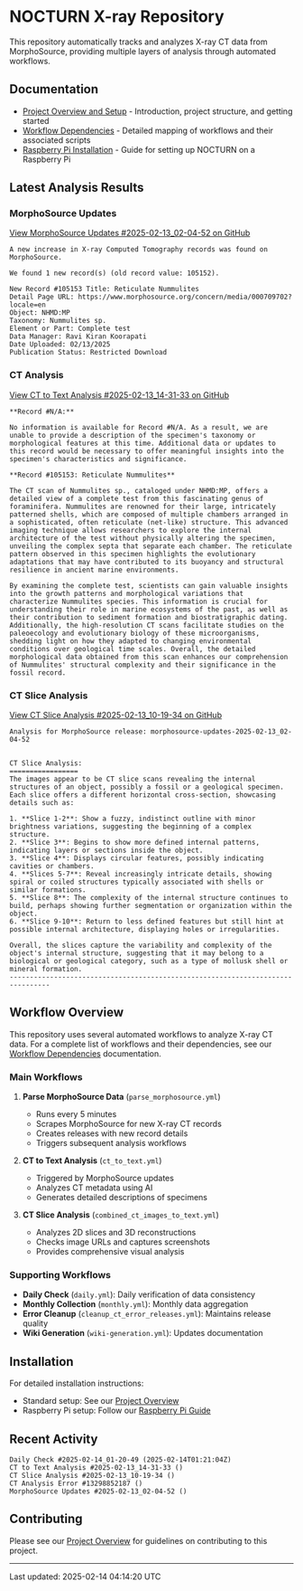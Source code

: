 # NOCTURN X-ray Repository

This repository automatically tracks and analyzes X-ray CT data from MorphoSource, providing multiple layers of analysis through automated workflows.

## Documentation

- [Project Overview and Setup](docs/index.md) - Introduction, project structure, and getting started
- [Workflow Dependencies](docs/dependencies.md) - Detailed mapping of workflows and their associated scripts
- [Raspberry Pi Installation](docs/Raspi.md) - Guide for setting up NOCTURN on a Raspberry Pi

## Latest Analysis Results

### MorphoSource Updates
[View MorphoSource Updates #2025-02-13_02-04-52 on GitHub](https://github.com/johntrue15/NOCTURN-X-ray-repo/releases/tag/morphosource-updates-2025-02-13_02-04-52)

```
A new increase in X-ray Computed Tomography records was found on MorphoSource.

We found 1 new record(s) (old record value: 105152).

New Record #105153 Title: Reticulate Nummulites
Detail Page URL: https://www.morphosource.org/concern/media/000709702?locale=en
Object: NHMD:MP
Taxonomy: Nummulites sp.
Element or Part: Complete test
Data Manager: Ravi Kiran Koorapati
Date Uploaded: 02/13/2025
Publication Status: Restricted Download
```

### CT Analysis
[View CT to Text Analysis #2025-02-13_14-31-33 on GitHub](https://github.com/johntrue15/NOCTURN-X-ray-repo/releases/tag/ct_to_text_analysis-2025-02-13_14-31-33)

```
**Record #N/A:**

No information is available for Record #N/A. As a result, we are unable to provide a description of the specimen's taxonomy or morphological features at this time. Additional data or updates to this record would be necessary to offer meaningful insights into the specimen's characteristics and significance.

**Record #105153: Reticulate Nummulites**

The CT scan of Nummulites sp., cataloged under NHMD:MP, offers a detailed view of a complete test from this fascinating genus of foraminifera. Nummulites are renowned for their large, intricately patterned shells, which are composed of multiple chambers arranged in a sophisticated, often reticulate (net-like) structure. This advanced imaging technique allows researchers to explore the internal architecture of the test without physically altering the specimen, unveiling the complex septa that separate each chamber. The reticulate pattern observed in this specimen highlights the evolutionary adaptations that may have contributed to its buoyancy and structural resilience in ancient marine environments.

By examining the complete test, scientists can gain valuable insights into the growth patterns and morphological variations that characterize Nummulites species. This information is crucial for understanding their role in marine ecosystems of the past, as well as their contribution to sediment formation and biostratigraphic dating. Additionally, the high-resolution CT scans facilitate studies on the paleoecology and evolutionary biology of these microorganisms, shedding light on how they adapted to changing environmental conditions over geological time scales. Overall, the detailed morphological data obtained from this scan enhances our comprehension of Nummulites' structural complexity and their significance in the fossil record.
```

### CT Slice Analysis
[View CT Slice Analysis #2025-02-13_10-19-34 on GitHub](https://github.com/johntrue15/NOCTURN-X-ray-repo/releases/tag/ct_slice_analysis-2025-02-13_10-19-34)

```
Analysis for MorphoSource release: morphosource-updates-2025-02-13_02-04-52


CT Slice Analysis:
=================
The images appear to be CT slice scans revealing the internal structures of an object, possibly a fossil or a geological specimen. Each slice offers a different horizontal cross-section, showcasing details such as:

1. **Slice 1-2**: Show a fuzzy, indistinct outline with minor brightness variations, suggesting the beginning of a complex structure.
2. **Slice 3**: Begins to show more defined internal patterns, indicating layers or sections inside the object.
3. **Slice 4**: Displays circular features, possibly indicating cavities or chambers.
4. **Slices 5-7**: Reveal increasingly intricate details, showing spiral or coiled structures typically associated with shells or similar formations.
5. **Slice 8**: The complexity of the internal structure continues to build, perhaps showing further segmentation or organization within the object.
6. **Slice 9-10**: Return to less defined features but still hint at possible internal architecture, displaying holes or irregularities.

Overall, the slices capture the variability and complexity of the object's internal structure, suggesting that it may belong to a biological or geological category, such as a type of mollusk shell or mineral formation.
--------------------------------------------------------------------------------
```

## Workflow Overview

This repository uses several automated workflows to analyze X-ray CT data. For a complete list of workflows and their dependencies, see our [Workflow Dependencies](docs/dependencies.md) documentation.

### Main Workflows

1. **Parse MorphoSource Data** (`parse_morphosource.yml`)
   - Runs every 5 minutes
   - Scrapes MorphoSource for new X-ray CT records
   - Creates releases with new record details
   - Triggers subsequent analysis workflows

2. **CT to Text Analysis** (`ct_to_text.yml`)
   - Triggered by MorphoSource updates
   - Analyzes CT metadata using AI
   - Generates detailed descriptions of specimens

3. **CT Slice Analysis** (`combined_ct_images_to_text.yml`)
   - Analyzes 2D slices and 3D reconstructions
   - Checks image URLs and captures screenshots
   - Provides comprehensive visual analysis

### Supporting Workflows

- **Daily Check** (`daily.yml`): Daily verification of data consistency
- **Monthly Collection** (`monthly.yml`): Monthly data aggregation
- **Error Cleanup** (`cleanup_ct_error_releases.yml`): Maintains release quality
- **Wiki Generation** (`wiki-generation.yml`): Updates documentation

## Installation

For detailed installation instructions:
- Standard setup: See our [Project Overview](docs/index.md#installation)
- Raspberry Pi setup: Follow our [Raspberry Pi Guide](docs/Raspi.md#installation)

## Recent Activity

```
Daily Check #2025-02-14_01-20-49 (2025-02-14T01:21:04Z)
CT to Text Analysis #2025-02-13_14-31-33 ()
CT Slice Analysis #2025-02-13_10-19-34 ()
CT Analysis Error #13298852187 ()
MorphoSource Updates #2025-02-13_02-04-52 ()
```

## Contributing

Please see our [Project Overview](docs/index.md#contributing) for guidelines on contributing to this project.

---
Last updated: 2025-02-14 04:14:20 UTC
